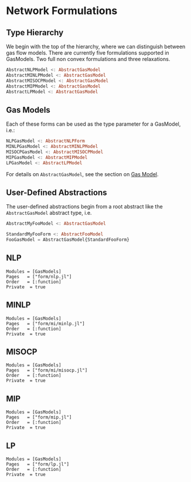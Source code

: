 # Network Formulations

## Type Hierarchy
We begin with the top of the hierarchy, where we can distinguish between gas flow models. There are currently five formulations supported in GasModels. Two full non convex formulations and three relaxations.

```julia
AbstractNLPModel <: AbstractGasModel
AbstractMINLPModel <: AbstractGasModel
AbstractMISOCPModel <: AbstractGasModel
AbstractMIPModel <: AbstractGasModel
AbstractLPModel <: AbstractGasModel
```

## Gas Models
Each of these forms can be used as the type parameter for a GasModel, i.e.:

```julia
NLPGasModel <: AbstractNLPForm
MINLPGasModel <: AbstractMINLPModel
MISOCPGasModel <: AbstractMISOCPModel
MIPGasModel <: AbstractMIPModel
LPGasModel <: AbstractLPModel
```

For details on `AbstractGasModel`, see the section on [Gas Model](@ref).

## User-Defined Abstractions

The user-defined abstractions begin from a root abstract like the `AbstractGasModel` abstract type, i.e.

```julia
AbstractMyFooModel <: AbstractGasModel

StandardMyFooForm <: AbstractFooModel
FooGasModel = AbstractGasModel{StandardFooForm}
```

## NLP

```@autodocs
Modules = [GasModels]
Pages   = ["form/nlp.jl"]
Order   = [:function]
Private  = true
```

## MINLP

```@autodocs
Modules = [GasModels]
Pages   = ["form/mi/minlp.jl"]
Order   = [:function]
Private  = true
```

## MISOCP

```@autodocs
Modules = [GasModels]
Pages   = ["form/mi/misocp.jl"]
Order   = [:function]
Private  = true
```

## MIP

```@autodocs
Modules = [GasModels]
Pages   = ["form/mip.jl"]
Order   = [:function]
Private  = true
```

## LP

```@autodocs
Modules = [GasModels]
Pages   = ["form/lp.jl"]
Order   = [:function]
Private  = true
```
